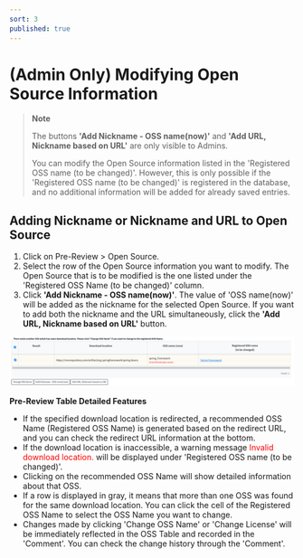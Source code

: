 ```yaml
---
sort: 3
published: true
---
```


# (Admin Only) Modifying Open Source Information

> **Note**
>
> The buttons **'Add Nickname - OSS name(now)'** and **'Add URL, Nickname based on URL'** are only visible to Admins.
> 
> You can modify the Open Source information listed in the 'Registered OSS name (to be changed)'.
> However, this is only possible if the 'Registered OSS name (to be changed)' is registered in the database, 
> and no additional information will be added for already saved entries.
 

## Adding Nickname or Nickname and URL to Open Source
1. Click on Pre-Review > Open Source.
2. Select the row of the Open Source information you want to modify.
   The Open Source that is to be modified is the one listed under the 'Registered OSS Name (to be changed)' column.
3. Click **'Add Nickname - OSS name(now)'**.
   The value of 'OSS name(now)' will be added as the nickname for the selected Open Source.
   If you want to add both the nickname and the URL simultaneously, 
   click the **'Add URL, Nickname based on URL'** button.

![PreReviewNickName](../../images/common/pre_review/pre_review_nickname.png)


**Pre-Review Table Detailed Features**
- If the specified download location is redirected,
  a recommended OSS Name (Registered OSS Name) is generated based on the redirect URL,  
  and you can check the redirect URL information at the bottom.
- If the download location is inaccessible, a warning message <span style="color:red">Invalid download location.</span>
  will be displayed under 'Registered OSS name (to be changed)'.
- Clicking on the recommended OSS Name will show detailed information about that OSS.
- If a row is displayed in gray, it means that more than one OSS was found for the same download location.
  You can click the cell of the Registered OSS Name to select the OSS Name you want to change.
- Changes made by clicking 'Change OSS Name' or 'Change License' will be immediately reflected in the OSS Table
  and recorded in the 'Comment'. You can check the change history through the 'Comment'.

  